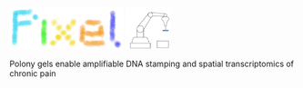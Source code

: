 <p align="left">
  <img src="https://github.com/GuLABatUW/Pixel-seq/blob/main/pixel.png", width=200>
  <img src="https://github.com/GuLABatUW/Pixel-seq/blob/main/stampingMakegif.gif", width=80>
</p>
<!-- badges: start -->

<!-- badges: end -->

<p align="left">
Polony gels enable amplifiable DNA stamping and spatial transcriptomics of chronic pain
</p>
